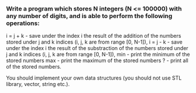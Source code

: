 ### Write a program which stores N integers (N <= 100000) with any number of digits, and is able to perform the following operations:
<p>
i = j + k - save under the index i the result of the addition of the numbers stored under j and k indices (i, j, k are from range [0, N-1]),
i = j - k - save under the index i the result of the substraction of the numbers stored under j and k indices (i, j, k are from range [0, N-1]),
min - print the minimum of the stored numbers
max - print the maximum of the stored numbers
? - print all of the stored numbers.
</p>
You should implement your own data structures (you should not use STL library, vector, string etc.).
